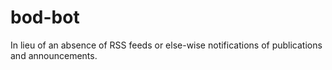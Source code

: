 # bod-bot
In lieu of an absence of RSS feeds or else-wise notifications of publications and announcements.
